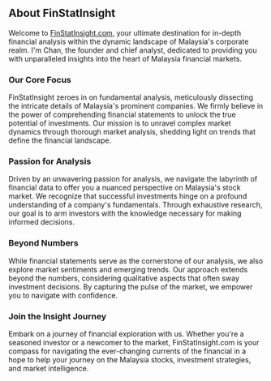 ## About FinStatInsight

Welcome to <a href="https://FinStatInsight.com" target="_blank">FinStatInsight.com</a>, your ultimate destination for in-depth financial analysis within the dynamic landscape of Malaysia's corporate realm. I'm Chan, the founder and chief analyst, dedicated to providing you with unparalleled insights into the heart of Malaysia financial markets.

### Our Core Focus

FinStatInsight zeroes in on fundamental analysis, meticulously dissecting the intricate details of Malaysia's prominent companies. We firmly believe in the power of comprehending financial statements to unlock the true potential of investments. Our mission is to unravel complex market dynamics through thorough market analysis, shedding light on trends that define the financial landscape.

### Passion for Analysis

Driven by an unwavering passion for analysis, we navigate the labyrinth of financial data to offer you a nuanced perspective on Malaysia's stock market. We recognize that successful investments hinge on a profound understanding of a company's fundamentals. Through exhaustive research, our goal is to arm investors with the knowledge necessary for making informed decisions.

### Beyond Numbers

While financial statements serve as the cornerstone of our analysis, we also explore market sentiments and emerging trends. Our approach extends beyond the numbers, considering qualitative aspects that often sway investment decisions. By capturing the pulse of the market, we empower you to navigate with confidence.

### Join the Insight Journey

Embark on a journey of financial exploration with us. Whether you're a seasoned investor or a newcomer to the market, FinStatInsight.com is your compass for navigating the ever-changing currents of the financial in a hope to help your journey on the Malaysia stocks, investment strategies, and market intelligence.